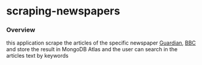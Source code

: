 # scraping-newspapers
### Overview
this application scrape the articles of the specific newspaper [Guardian](https://www.theguardian.com), [BBC](https://www.bbc.com)
and store the result in MongoDB Atlas 
and the user can search in the articles text by keywords

